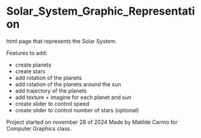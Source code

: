 # Solar_System_Graphic_Representation
 html page that represents the Solar System. 



Features to add: 
- create planets
- create stars
- add rotation of the planets
- add rotation of the planets around the sun
- add trajectory of the planets
- add texture + imagine for each planet and sun
- create slider to control speed
- create slider to control number of stars (optional)


Project started on november 28 of 2024
Made by Matilde Carmo for Computer Graphics class.
